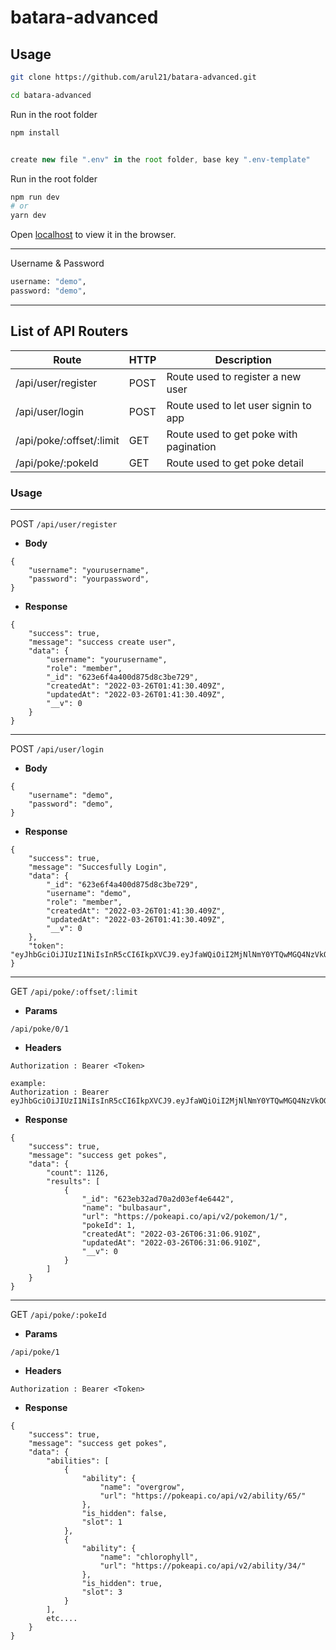 # batara-advanced

## Usage

```bash
git clone https://github.com/arul21/batara-advanced.git
```

```bash
cd batara-advanced
```

Run in the root folder

```bash
npm install
```

```javascript

create new file ".env" in the root folder, base key ".env-template"

```

Run in the root folder

```bash
npm run dev
# or
yarn dev
```

Open [localhost](http://localhost:3000) to view it in the browser.

---

Username & Password

```bash
username: "demo",
password: "demo",
```

---

## List of API Routers

| Route                    | HTTP | Description                            |
| ------------------------ | ---- | -------------------------------------- |
| /api/user/register       | POST | Route used to register a new user      |
| /api/user/login          | POST | Route used to let user signin to app   |
| /api/poke/:offset/:limit | GET  | Route used to get poke with pagination |
| /api/poke/:pokeId        | GET  | Route used to get poke detail          |

### Usage

---

POST
`/api/user/register `

- **Body**

```
{
    "username": "yourusername",
    "password": "yourpassword",
}
```

- **Response**

```
{
    "success": true,
    "message": "success create user",
    "data": {
        "username": "yourusername",
        "role": "member",
        "_id": "623e6f4a400d875d8c3be729",
        "createdAt": "2022-03-26T01:41:30.409Z",
        "updatedAt": "2022-03-26T01:41:30.409Z",
        "__v": 0
    }
}
```

---

POST
`/api/user/login `

- **Body**

```
{
    "username": "demo",
    "password": "demo",
}
```

- **Response**

```
{
    "success": true,
    "message": "Succesfully Login",
    "data": {
        "_id": "623e6f4a400d875d8c3be729",
        "username": "demo",
        "role": "member",
        "createdAt": "2022-03-26T01:41:30.409Z",
        "updatedAt": "2022-03-26T01:41:30.409Z",
        "__v": 0
    },
    "token": "eyJhbGciOiJIUzI1NiIsInR5cCI6IkpXVCJ9.eyJfaWQiOiI2MjNlNmY0YTQwMGQ4NzVkOGMzYmU3MjkiLCJyb2xlIjoibWVtYmVyIiwidXNlcm5hbWUiOiJkZW1vIiwiaWF0IjoxNjQ4MjU5MTUwfQ.r653VvnQEtWdv2MP3JLZMGvslNNxOL4I_QSEh_KtqH8"
}
```

---

GET
`/api/poke/:offset/:limit`

- **Params**

```
/api/poke/0/1
```

- **Headers**

```
Authorization : Bearer <Token>

example:
Authorization : Bearer eyJhbGciOiJIUzI1NiIsInR5cCI6IkpXVCJ9.eyJfaWQiOiI2MjNlNmY0YTQwMGQ4NzVkOGMzYmU3MjkiLCJyb2xlIjoibWVtYmVyIiwidXNlcm5hbWUiOiJkZW1vIiwiaWF0IjoxNjQ4MjU5MTUwfQ.r653VvnQEtWdv2MP3JLZMGvslNNxOL4I_QSEh_KtqH8
```

- **Response**

```
{
    "success": true,
    "message": "success get pokes",
    "data": {
        "count": 1126,
        "results": [
            {
                "_id": "623eb32ad70a2d03ef4e6442",
                "name": "bulbasaur",
                "url": "https://pokeapi.co/api/v2/pokemon/1/",
                "pokeId": 1,
                "createdAt": "2022-03-26T06:31:06.910Z",
                "updatedAt": "2022-03-26T06:31:06.910Z",
                "__v": 0
            }
        ]
    }
}
```

---

GET
`/api/poke/:pokeId`

- **Params**

```
/api/poke/1
```

- **Headers**

```
Authorization : Bearer <Token>
```

- **Response**

```
{
    "success": true,
    "message": "success get pokes",
    "data": {
        "abilities": [
            {
                "ability": {
                    "name": "overgrow",
                    "url": "https://pokeapi.co/api/v2/ability/65/"
                },
                "is_hidden": false,
                "slot": 1
            },
            {
                "ability": {
                    "name": "chlorophyll",
                    "url": "https://pokeapi.co/api/v2/ability/34/"
                },
                "is_hidden": true,
                "slot": 3
            }
        ],
        etc....
    }
}
```
